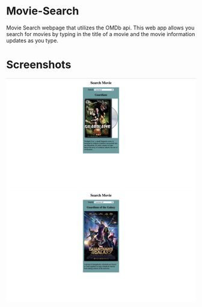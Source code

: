 # Movie-Search
Movie Search webpage that utilizes the OMDb api. This web app allows you search for movies by typing in the title of a movie  and the movie information updates as you type.

# Screenshots
<img src="images/Screenshot1.png">
<img src="images/Screenshot2.png">
